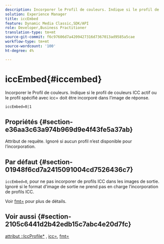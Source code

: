 ```yaml
---
description: Incorporer le Profil de couleurs. Indique si le profil de couleurs ICC actif ou le profil spécifié avec icc= doit être incorporé dans l’image de réponse.
solution: Experience Manager
title: iccEmbed
feature: Dynamic Media Classic,SDK/API
role: Developer,Business Practitioner
translation-type: tm+mt
source-git-commit: f6c97606d7a4209427316d7367013ad9585a5cae
workflow-type: tm+mt
source-wordcount: '100'
ht-degree: 4%

---
```



# iccEmbed{#iccembed}

Incorporer le Profil de couleurs. Indique si le profil de couleurs ICC actif ou le profil spécifié avec icc= doit être incorporé dans l’image de réponse.

`iccEmbed=0|1`

## Propriétés {#section-e36aa3c63a974b969d9e4f43fe5a37ab}

Attribut de requête. Ignoré si aucun profil n’est disponible pour l’incorporation.

## Par défaut {#section-01948f6cd7a2415091004cd7526436c7}

`iccEmbed=0`, pour ne pas incorporer de profils ICC dans les images de sortie. Ignoré si le format d’image de sortie ne prend pas en charge l’incorporation de profils ICC.

Voir [fmt=](../../../../../is-api/http-ref/image-serving-api-ref/c-http-protocol-reference/c-command-reference/r-is-http-fmt.md#reference-cdf10043423b45ba9fe15157fb3ae37a) pour plus de détails.

## Voir aussi {#section-2105c6441d2b42edb15c7abc4e20d7fc}

[attribut ::IccProfile*](../../../../../is-api/image-catalog/image-serving-api-ref/c-image-catalog-reference/c-icc-profile-map-reference/c-icc-profile-map-reference.md#concept-57b9148ce55249cd825cb7ee19ed057c) ,  [icc=](../../../../../is-api/http-ref/image-serving-api-ref/c-http-protocol-reference/c-command-reference/r-icc.md#reference-182b5679e21e4df3b4d330535a5a7517),  [fmt=](../../../../../is-api/http-ref/image-serving-api-ref/c-http-protocol-reference/c-command-reference/r-is-http-fmt.md#reference-cdf10043423b45ba9fe15157fb3ae37a)
